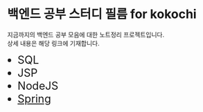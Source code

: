<h1> 백엔드 공부 스터디 필름 for kokochi </h1>

<p>
    지금까지의 백엔드 공부 모음에 대한 노트정리 프로젝트입니다. <br>
    상세 내용은 해당 링크에 기재합니다.
</p>

<ul>
    <li> <a>SQL</a></li>
    <li> <a>JSP</a> </li>
    <li> <a>NodeJS</a> </li>
    <li> <a href="https://github.com/kokochi66/StudyFilm_BackEnd_kokochi/blob/main/5_Spring4/README.md">Spring</a> </li>
</ul>

<style> 
    li {font-size: 25px;}
</style>
